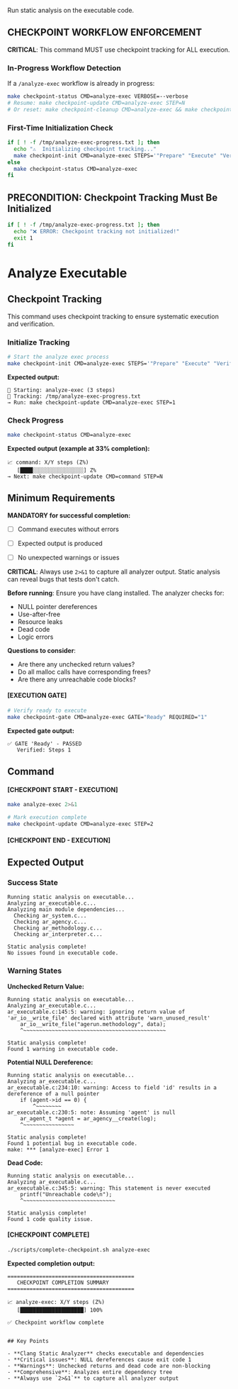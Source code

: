 Run static analysis on the executable code.

## CHECKPOINT WORKFLOW ENFORCEMENT

**CRITICAL**: This command MUST use checkpoint tracking for ALL execution.

### In-Progress Workflow Detection

If a `/analyze-exec` workflow is already in progress:

```bash
make checkpoint-status CMD=analyze-exec VERBOSE=--verbose
# Resume: make checkpoint-update CMD=analyze-exec STEP=N
# Or reset: make checkpoint-cleanup CMD=analyze-exec && make checkpoint-init CMD=analyze-exec STEPS='"Prepare" "Execute" "Verify"'
```

### First-Time Initialization Check

```bash
if [ ! -f /tmp/analyze-exec-progress.txt ]; then
  echo "⚠️  Initializing checkpoint tracking..."
  make checkpoint-init CMD=analyze-exec STEPS='"Prepare" "Execute" "Verify"'
else
  make checkpoint-status CMD=analyze-exec
fi
```

## PRECONDITION: Checkpoint Tracking Must Be Initialized

```bash
if [ ! -f /tmp/analyze-exec-progress.txt ]; then
  echo "❌ ERROR: Checkpoint tracking not initialized!"
  exit 1
fi
```

# Analyze Executable
## Checkpoint Tracking

This command uses checkpoint tracking to ensure systematic execution and verification.

### Initialize Tracking
```bash
# Start the analyze exec process
make checkpoint-init CMD=analyze-exec STEPS='"Prepare" "Execute" "Verify"'
```

**Expected output:**
```
📍 Starting: analyze-exec (3 steps)
📁 Tracking: /tmp/analyze-exec-progress.txt
→ Run: make checkpoint-update CMD=analyze-exec STEP=1
```

### Check Progress
```bash
make checkpoint-status CMD=analyze-exec
```

**Expected output (example at 33% completion):**
```
📈 command: X/Y steps (Z%)
   [████░░░░░░░░░░░░░░░░] Z%
→ Next: make checkpoint-update CMD=command STEP=N
```

## Minimum Requirements

**MANDATORY for successful completion:**
- [ ] Command executes without errors
- [ ] Expected output is produced
- [ ] No unexpected warnings or issues




**CRITICAL**: Always use `2>&1` to capture all analyzer output. Static analysis can reveal bugs that tests don't catch.

**Before running**: Ensure you have clang installed. The analyzer checks for:
- NULL pointer dereferences
- Use-after-free
- Resource leaks
- Dead code
- Logic errors

**Questions to consider**:
- Are there any unchecked return values?
- Do all malloc calls have corresponding frees?
- Are there any unreachable code blocks?

#### [EXECUTION GATE]
```bash
# Verify ready to execute
make checkpoint-gate CMD=analyze-exec GATE="Ready" REQUIRED="1"
```

**Expected gate output:**
```
✅ GATE 'Ready' - PASSED
   Verified: Steps 1
```

## Command

#### [CHECKPOINT START - EXECUTION]

```bash
make analyze-exec 2>&1

# Mark execution complete
make checkpoint-update CMD=analyze-exec STEP=2
```


#### [CHECKPOINT END - EXECUTION]
## Expected Output

### Success State
```
Running static analysis on executable...
Analyzing ar_executable.c...
Analyzing main module dependencies...
  Checking ar_system.c...
  Checking ar_agency.c...
  Checking ar_methodology.c...
  Checking ar_interpreter.c...

Static analysis complete!
No issues found in executable code.
```

### Warning States

**Unchecked Return Value:**
```
Running static analysis on executable...
Analyzing ar_executable.c...
ar_executable.c:145:5: warning: ignoring return value of 'ar_io__write_file' declared with attribute 'warn_unused_result'
    ar_io__write_file("agerun.methodology", data);
    ^~~~~~~~~~~~~~~~~~~~~~~~~~~~~~~~~~~~~~~~~~~~~~

Static analysis complete!
Found 1 warning in executable code.
```

**Potential NULL Dereference:**
```
Running static analysis on executable...
Analyzing ar_executable.c...
ar_executable.c:234:10: warning: Access to field 'id' results in a dereference of a null pointer
    if (agent->id == 0) {
        ^~~~~~~~~
ar_executable.c:230:5: note: Assuming 'agent' is null
    ar_agent_t *agent = ar_agency__create(log);
    ^~~~~~~~~~~~~~~~~

Static analysis complete!
Found 1 potential bug in executable code.
make: *** [analyze-exec] Error 1
```

**Dead Code:**
```
Running static analysis on executable...
Analyzing ar_executable.c...
ar_executable.c:345:5: warning: This statement is never executed
    printf("Unreachable code\n");
    ^~~~~~~~~~~~~~~~~~~~~~~~~~~~~~

Static analysis complete!
Found 1 code quality issue.
```


#### [CHECKPOINT COMPLETE]
```bash
./scripts/complete-checkpoint.sh analyze-exec
```

**Expected completion output:**
```
========================================
   CHECKPOINT COMPLETION SUMMARY
========================================

📈 analyze-exec: X/Y steps (Z%)
   [████████████████████] 100%

✅ Checkpoint workflow complete
```
```

## Key Points

- **Clang Static Analyzer** checks executable and dependencies
- **Critical issues**: NULL dereferences cause exit code 1
- **Warnings**: Unchecked returns and dead code are non-blocking
- **Comprehensive**: Analyzes entire dependency tree
- **Always use `2>&1`** to capture all analyzer output